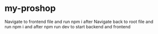 # my-proshop
Navigate to frontend file and run npm i after
Navigate back to root file and run npm i and after npm run dev to start backend and frontend
